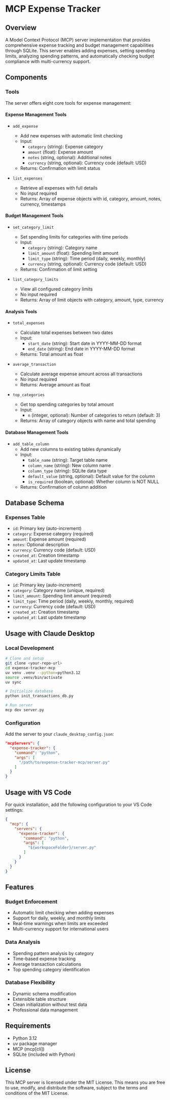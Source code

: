 # MCP Expense Tracker

## Overview
A Model Context Protocol (MCP) server implementation that provides comprehensive expense tracking
and budget management capabilities through SQLite. This server enables 
adding expenses, setting spending limits, analyzing spending patterns,
and automatically checking budget compliance with multi-currency support.

## Components

### Tools
The server offers eight core tools for expense management:

#### Expense Management Tools
- `add_expense`
  - Add new expenses with automatic limit checking
  - Input:
    - `category` (string): Expense category
    - `amount` (float): Expense amount
    - `notes` (string, optional): Additional notes
    - `currency` (string, optional): Currency code (default: USD)
  - Returns: Confirmation with limit status

- `list_expenses`
  - Retrieve all expenses with full details
  - No input required
  - Returns: Array of expense objects with id, category, amount, notes, currency, timestamps

#### Budget Management Tools
- `set_category_limit`
  - Set spending limits for categories with time periods
  - Input:
    - `category` (string): Category name
    - `limit_amount` (float): Spending limit amount
    - `limit_type` (string): Time period (daily, weekly, monthly)
    - `currency` (string, optional): Currency code (default: USD)
  - Returns: Confirmation of limit setting

- `list_category_limits`
  - View all configured category limits
  - No input required
  - Returns: Array of limit objects with category, amount, type, currency

#### Analysis Tools
- `total_expenses`
  - Calculate total expenses between two dates
  - Input:
    - `start_date` (string): Start date in YYYY-MM-DD format
    - `end_date` (string): End date in YYYY-MM-DD format
  - Returns: Total amount as float

- `average_transaction`
  - Calculate average expense amount across all transactions
  - No input required
  - Returns: Average amount as float

- `top_categories`
  - Get top spending categories by total amount
  - Input:
    - `n` (integer, optional): Number of categories to return (default: 3)
  - Returns: Array of category objects with name and total spending

#### Database Management Tools
- `add_table_column`
  - Add new columns to existing tables dynamically
  - Input:
    - `table_name` (string): Target table name
    - `column_name` (string): New column name
    - `column_type` (string): SQLite data type
    - `default_value` (string, optional): Default value for the column
    - `is_required` (boolean, optional): Whether column is NOT NULL
  - Returns: Confirmation of column addition

## Database Schema

### Expenses Table
- `id`: Primary key (auto-increment)
- `category`: Expense category (required)
- `amount`: Expense amount (required)
- `notes`: Optional description
- `currency`: Currency code (default: USD)
- `created_at`: Creation timestamp
- `updated_at`: Last update timestamp

### Category Limits Table
- `id`: Primary key (auto-increment)
- `category`: Category name (unique, required)
- `limit_amount`: Spending limit amount (required)
- `limit_type`: Time period (daily, weekly, monthly, required)
- `currency`: Currency code (default: USD)
- `created_at`: Creation timestamp
- `updated_at`: Last update timestamp

## Usage with Claude Desktop

### Local Development

```bash
# Clone and setup
git clone <your-repo-url>
cd expense-tracker-mcp
uv venv .venv --python=python3.12
source .venv/bin/activate
uv sync

# Initialize database
python init_transactions_db.py

# Run server
mcp dev server.py
```

### Configuration

Add the server to your `claude_desktop_config.json`:

```json
"mcpServers": {
  "expense-tracker": {
    "command": "python",
    "args": [
      "/path/to/expense-tracker-mcp/server.py"
    ]
  }
}
```

## Usage with VS Code

For quick installation, add the following configuration to your VS Code settings:

```json
{
  "mcp": {
    "servers": {
      "expense-tracker": {
        "command": "python",
        "args": [
          "${workspaceFolder}/server.py"
        ]
      }
    }
  }
}
```

## Features

### Budget Enforcement
- Automatic limit checking when adding expenses
- Support for daily, weekly, and monthly limits
- Real-time warnings when limits are exceeded
- Multi-currency support for international users

### Data Analysis
- Spending pattern analysis by category
- Time-based expense tracking
- Average transaction calculations
- Top spending category identification

### Database Flexibility
- Dynamic schema modification
- Extensible table structure
- Clean initialization without test data
- Professional data management

## Requirements
- Python 3.12
- uv package manager
- MCP (mcp[cli])
- SQLite (included with Python)

## License

This MCP server is licensed under the MIT License. This means you are free to use, modify, and distribute the software, subject to the terms and conditions of the MIT License.
